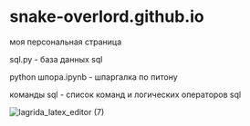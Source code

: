 
# snake-overlord.github.io

моя персональная страница

sql.py - база данных sql

python шпора.ipynb - шпаргалка по питону

команды sql - список команд и логических операторов sql

![lagrida_latex_editor (7)](https://user-images.githubusercontent.com/114642606/201013615-2a65e5e3-22c4-42a7-a7d7-c5e2c6ec3832.png)
